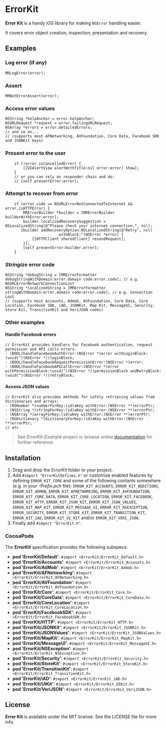 ErrorKit
========

**Error Kit** is a handy iOS library for making `NSError` handling easier.

It covers error object creation, inspection, presentation and recovery.

Examples
--------

### Log error (if any)

    MRLogError(error);

### Assert

    MRNotErrorAssert(error);
    
### Access error values

	NSString *helpAnchor = error.helpAnchor;
    NSURLRequest *request = error.failingURLRequest;
    NSArray *errors = error.detailedErrors;
    // and so on...
    // (supports most AFNetworking, AVFoundation, Core Data, Facebook SDK and JSONKit keys)

### Present error to the user

        if (!error.isCancelledError) {
	        [[UIAlertView alertWithTitle:nil error:error] show];
	    }
        // or you can rely on responder chain and do:
        // [self presentError:error];

### Attempt to recover from error

        if (error.code == NSURLErrorNotConnectedToInternet && error.isHTTPError) {
	        MRErrorBuilder *builder = [MRErrorBuilder builderWithError:error];
	        builder.localizedRecoverySuggestion = NSLocalizedString(@"Please check your internet connection.", nil);
	       [builder addRecoveryOption:NSLocalizedString(@"Retry", nil)
	                        withBlock:^(NSError *error) {
                [[HTTPClient sharedClient] resendRequest];
            }];
	        [self presentError:builder.error];
	    }

### *Stringize* error code

    NSString *debugString = [MRErrorFormatter debugStringWithDomain:error.domain code:error.code]; // e.g. NSURLErrorNetworkConnectionLost
    NSString *localizedString = [MRErrorFormatter stringWithDomain:error.domain code:error.code]; // e.g. Connection Lost
    // (supports most Accounts, Admob, AVFoundation, Core Data, Core Location, Facebook SDK, iAD, JSONKit, Map Kit, MessageUI, Security, Store Kit, TransitionKit and VeriJSON codes)

### Other examples

#### Handle Facebook errors

    // ErrorKit provides handlers for Facebook authentication, request permission and API calls errors.
    - (BOOL)handleFacebookAuthError:(NSError *)error withLoginBlock:(void(^)(NSError *))loginBlock;
    - (BOOL)handleFacebookRequestPermissionError:(NSError *)error;
    - (BOOL)handleFacebookAPICallError:(NSError *)error withPermissionBlock:(void(^)(NSError *))permissionBlock andRetryBlock:(void(^)(NSError *))retryBlock;

#### Access JSON values

    // ErrorKit also provides methods for safely retrieving values from dictionaries and arrays:
    - (NSNumber *)numberForKey:(id)aKey withError:(NSError **)errorPtr;
    - (NSString *)stringForKey:(id)aKey withError:(NSError **)errorPtr;
    - (NSArray *)arrayForKey:(id)aKey withError:(NSError **)errorPtr;
    - (NSDictionary *)dictionaryForKey:(id)aKey withError:(NSError **)errorPtr;
    // etc.

> See *ErrorKit-Example* project or browse online [documentation](http://hectr.github.com/ErrorKit/) for further reference.

Installation
------------

1. Drag and drop the *ErrorKit* folder to your project.
2. Add `#import "ErrorKitDefines.h"` or customize enabled features by defining `ERROR_KIT_CORE` and some of the following contants somewhere (e.g. in your *-Prefix.pch* file):
`ERROR_KIT_ACCOUNTS`, `ERROR_KIT_ADDITIONS`, `ERROR_KIT_ADMOB`, `ERROR_KIT_AFNETWORKING`, `ERROR_KIT_AVFOUNDATION`, `ERROR_KIT_CORE_DATA`, `ERROR_KIT_CORE_LOCATION`, `ERROR_KIT_FACEBOOK`, `ERROR_KIT_HTTP`, `ERROR_KIT_JSON_KIT`, `ERROR_KIT_JSON_VALUES`, `ERROR_KIT_MAP_KIT`, `ERROR_KIT_MESSAGE_UI`, `ERROR_KIT_NSEXCEPTION`, `ERROR_SECURITY`, `ERROR_KIT_STORE_KIT`, `ERROR_KIT_TRANSITION_KIT`, `ERROR_KIT_IAD`, `ERROR_KIT_UI_KIT` and/or `ERROR_KIT_VERI_JSON`.
3. Finally add `#import "ErrorKit.h"`.

### CocoaPods

The **ErrorKit** specification provides the following subspecs:

* **pod 'ErrorKit/Default'**: `#import <ErrorKit/ErrorKit_Default.h>`
* **pod 'ErrorKit/Accounts'**: `#import <ErrorKit/ErrorKit_Accounts.h>`
* **pod 'ErrorKit/AdMob'**: `#import <ErrorKit/ErrorKit_Admob.h>`
* **pod 'ErrorKit/AFNetworking'**: `#import <ErrorKit/ErrorKit_AFNetworking.h>`
* **pod 'ErrorKit/AVFoundation'**: `#import <ErrorKit/ErrorKit_AVFoundation.h>`
* **pod 'ErrorKit/Core'**: `#import <ErrorKit/ErrorKit_Core.h>`
* **pod 'ErrorKit/CoreData'**: `#import <ErrorKit/ErrorKit_CoreData.h>`
* **pod 'ErrorKit/CoreLocation'**: `#import <ErrorKit/ErrorKit_CoreLocation.h>`
* **pod 'ErrorKit/FacebookSDK'**: `#import <ErrorKit/ErrorKit_FacebookSDK.h>`
* **pod 'ErrorKit/HTTP'**: `#import <ErrorKit/ErrorKit_HTTP.h>`
* **pod 'ErrorKit/JSONKit'**: `#import <ErrorKit/ErrorKit_JSONKit.h>`
* **pod 'ErrorKit/JSONValues'**: `#import <ErrorKit/ErrorKit_JSONValues.h>`
* **pod 'ErrorKit/MapKit'**: `#import <ErrorKit/ErrorKit_MapKit.h>`
* **pod 'ErrorKit/MessageUI'**: `#import <ErrorKit/ErrorKit_MessageUI.h>`
* **pod 'ErrorKit/NSException'**: `#import <ErrorKit/ErrorKit_NSException.h>`
* **pod 'ErrorKit/Security'**: `#import <ErrorKit/ErrorKit_Security.h>`
* **pod 'ErrorKit/StoreKit'**: `#import <ErrorKit/ErrorKit_StoreKit.h>`
* **pod 'ErrorKit/TransitionKit'**: `#import <ErrorKit/ErrorKit_TransitionKit.h>`
* **pod 'ErrorKit/iAD'**: `#import <ErrorKit/ErrorKit_iAD.h>`
* **pod 'ErrorKit/UIKit'**: `#import <ErrorKit/ErrorKit_UIKit.h>`
* **pod 'ErrorKit/VeriJSON'**: `#import <ErrorKit/ErrorKit_VeriJSON.h>`

License
-------

**Error Kit** is available under the MIT license. See the LICENSE file for more info.
